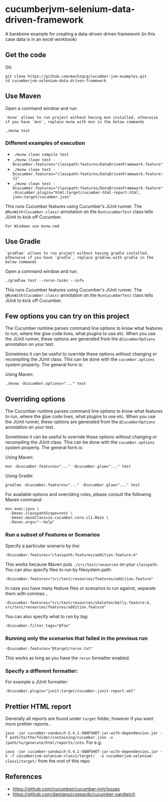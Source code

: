 # cucumberjvm-selenium-data-driven-framework

A barebone example for creating a data-driven driven framework (in this case data is in an excel workbook)

## Get the code

Git:

    git clone https://github.com/machzqcq/cucumber-jvm-examples.git
    cd cucumberjvm-selenium-data-driven-framework

## Use Maven

Open a command window and run:

    `mvnw` allows to run project without having mvn installed, otherwise if you have `mvn`, replace mvnw with mvn in the below commands

`./mvnw test`  

### Different examples of execution

- `./mvnw clean compile test`
- `./mvnw clean test -Dcucumber.features="classpath:features/DataDrivenFramework.feature"`
- `./mvnw clean test -Dcucumber.features="classpath:features/DataDrivenFramework.feature:11"`
- `./mvnw clean test -Dcucumber.features="classpath:features/DataDrivenFramework.feature" -Dcucumber.plugin="html:target/cucumber-html-report.html, json:target/cucumber.json"`

This runs Cucumber features using Cucumber's JUnit runner. The `@RunWith(Cucumber.class)` annotation on the 
`RunCucumberTest` class tells JUnit to kick off Cucumber.

    For Windows use mvnw.cmd

## Use Gradle

    `gradlew` allows to run project without having gradle installed, otherwise if you have `gradle`, replace gradlew with gradle in the below commands

Open a command window and run:

`./gradlew test --rerun-tasks --info`

This runs Cucumber features using Cucumber's JUnit runner. The `@RunWith(Cucumber.class)` annotation on the
`RunCucumberTest` class tells JUnit to kick off Cucumber.


## Few options you can try on this project

The Cucumber runtime parses command line options to know what features to run, where the glue code lives, what plugins to use etc.
When you use the JUnit runner, these options are generated from the `@CucumberOptions` annotation on your test.

Sometimes it can be useful to override these options without changing or recompiling the JUnit class. This can be done with the
`cucumber.options` system property. The general form is:

Using Maven:

`./mvnw -Dcucumber.options="..." test`


## Overriding options

The Cucumber runtime parses command line options to know what features to run, where the glue code lives, what plugins to use etc.
When you use the JUnit runner, these options are generated from the `@CucumberOptions` annotation on your test.

Sometimes it can be useful to override these options without changing or recompiling the JUnit class. This can be done with the
`cucumber.options` system property. The general form is:

Using Maven:

    mvn -Dcucumber.features="..." -Dcucumber.glue="..." test

Using Gradle:

    gradlew -Dcucumber.features="..." -Dcucumber.glue="..." test

For available options and overriding rules, please consult the following Maven command:

    mvn exec:java \
      -Dexec.classpathScope=test \
      -Dexec.mainClass=io.cucumber.core.cli.Main \
      -Dexec.args="--help"

### Run a subset of Features or Scenarios

Specify a particular scenario by *line*

    -Dcucumber.features="classpath:features/addition.feature:4"

This works because Maven puts `./src/test/resources` on your `classpath`.
You can also specify files to run by filesystem path:

    -Dcucumber.features="src/test/resources/features/addition.feature"

In case you have many feature files or scenarios to run against, separate them with commas `,`

    -Dcucumber.features="src/test/resources/skeleton/belly.feature:4, src/test/resources/features/addition.feature"

You can also specify what to run by *tag*:

    -Dcucumber.filter.tags="@foo"

### Running only the scenarios that failed in the previous run

    -Dcucumber.features="@target/rerun.txt"

This works as long as you have the `rerun` formatter enabled.

### Specify a different formatter:

For example a JUnit formatter:

`-Dcucumber.plugin="junit:target/cucumber-junit-report.xml"`

## Prettier HTML report
Generally all reports are found under `target` folder, however if you want more prettier reports..

`java -jar cucumber-sandwich-5.4.1-SNAPSHOT-jar-with-dependencies.jar -f path/to/the/folder/containing/cucumber.json -o /path/to/generate/html/reports/into`. For e.g.  

`java -jar cucumber-sandwich-5.4.1-SNAPSHOT-jar-with-dependencies.jar -n -f cucumberjvm-selenium-class1/target/  -o cucumberjvm-selenium-class1/target/` from the root of this repo

## References
- https://github.com/cucumber/cucumber-jvm/issues  
- https://github.com/damianszczepanik/cucumber-sandwich

